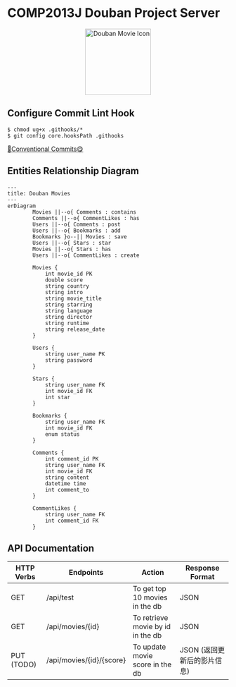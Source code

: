 # COMP2013J Douban Project Server

<p align="center">
  <img src="https://imgbed.codingkelvin.fun/uPic/film.png" alt="Douban Movie Icon" style="height:150px;" />
</p>

## Configure Commit Lint Hook

```shell
$ chmod ug+x .githooks/*
$ git config core.hooksPath .githooks
```

[🌈Conventional Commits😋](https://www.conventionalcommits.org/en/v1.0.0/)

## Entities Relationship Diagram

```mermaid
---
title: Douban Movies
---
erDiagram
		Movies ||--o{ Comments : contains
		Comments ||--o{ CommentLikes : has
		Users ||--o{ Comments : post
		Users ||--o{ Bookmarks : add
		Bookmarks }o--|| Movies : save
		Users ||--o{ Stars : star
		Movies ||--o{ Stars : has
		Users ||--o{ CommentLikes : create

		Movies {
			int movie_id PK
			double score
			string country
			string intro
			string movie_title
			string starring
			string language
			string director
			string runtime
			string release_date
		}
		
		Users {
			string user_name PK
			string password
		}
		
		Stars {
			string user_name FK
			int movie_id FK
			int star
		}
		
		Bookmarks {
			string user_name FK
			int movie_id FK
			enum status
		}
		
		Comments {
			int comment_id PK
			string user_name FK
			int movie_id FK
			string content
			datetime time
			int comment_to
		}
		
		CommentLikes {
			string user_name FK
			int comment_id FK
		}
```

## API Documentation

| HTTP Verbs | Endpoints                | Action                            | Response Format             |
| ---------- | ------------------------ | --------------------------------- | --------------------------- |
| GET        | /api/test                | To get top 10 movies in the db    | JSON                        |
| GET        | /api/movies/{id}         | To retrieve movie by id in the db | JSON                        |
| PUT (TODO) | /api/movies/{id}/{score} | To update movie score in the db   | JSON (返回更新后的影片信息) |

